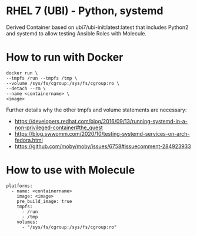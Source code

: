 <!--
 SPDX-FileCopyrightText: 2022 Dominik Wombacher <dominik@wombacher.cc>
 SPDX-License-Identifier: CC-BY-SA-4.0
-->
# RHEL 7 (UBI) - Python, systemd

Derived Container based on ubi7/ubi-init:latest:latest that includes Python2 and systemd to allow testing Ansible Roles with Molecule.

# How to run with Docker

```
docker run \
--tmpfs /run --tmpfs /tmp \
--volume /sys/fs/cgroup:/sys/fs/cgroup:ro \
--detach --rm \
--name <containername> \
<image>
```

Further details why the other tmpfs and volume statements are necessary:

- https://developers.redhat.com/blog/2016/09/13/running-systemd-in-a-non-privileged-container#the_quest
- https://blog.swwomm.com/2020/10/testing-systemd-services-on-arch-fedora.html
- https://github.com/moby/moby/issues/6758#issuecomment-284923933

# How to use with Molecule

```
platforms:
  - name: <containername>
    image: <image>
    pre_build_image: true
    tmpfs:
      - /run
      - /tmp
    volumes:
      - "/sys/fs/cgroup:/sys/fs/cgroup:ro"
```
